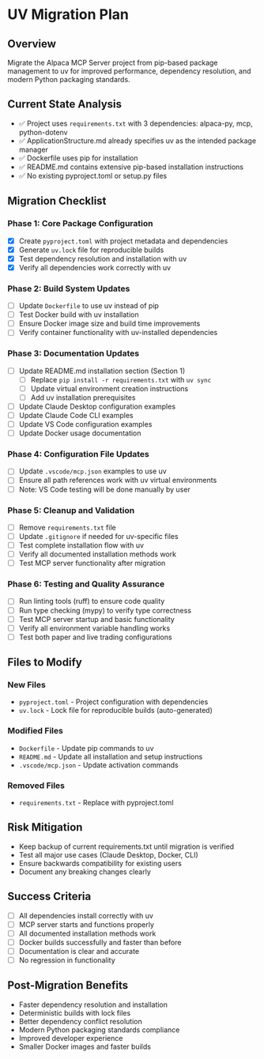 # UV Migration Plan

## Overview
Migrate the Alpaca MCP Server project from pip-based package management to uv for improved performance, dependency resolution, and modern Python packaging standards.

## Current State Analysis
- ✅ Project uses `requirements.txt` with 3 dependencies: alpaca-py, mcp, python-dotenv
- ✅ ApplicationStructure.md already specifies uv as the intended package manager
- ✅ Dockerfile uses pip for installation
- ✅ README.md contains extensive pip-based installation instructions
- ✅ No existing pyproject.toml or setup.py files

## Migration Checklist

### Phase 1: Core Package Configuration
- [x] Create `pyproject.toml` with project metadata and dependencies
- [x] Generate `uv.lock` file for reproducible builds
- [x] Test dependency resolution and installation with uv
- [x] Verify all dependencies work correctly with uv

### Phase 2: Build System Updates
- [ ] Update `Dockerfile` to use uv instead of pip
- [ ] Test Docker build with uv installation
- [ ] Ensure Docker image size and build time improvements
- [ ] Verify container functionality with uv-installed dependencies

### Phase 3: Documentation Updates
- [ ] Update README.md installation section (Section 1)
  - [ ] Replace `pip install -r requirements.txt` with `uv sync`
  - [ ] Update virtual environment creation instructions
  - [ ] Add uv installation prerequisites
- [ ] Update Claude Desktop configuration examples
- [ ] Update Claude Code CLI examples  
- [ ] Update VS Code configuration examples
- [ ] Update Docker usage documentation

### Phase 4: Configuration File Updates
- [ ] Update `.vscode/mcp.json` examples to use uv
- [ ] Ensure all path references work with uv virtual environments
- [ ] Note: VS Code testing will be done manually by user

### Phase 5: Cleanup and Validation
- [ ] Remove `requirements.txt` file
- [ ] Update `.gitignore` if needed for uv-specific files
- [ ] Test complete installation flow with uv
- [ ] Verify all documented installation methods work
- [ ] Test MCP server functionality after migration

### Phase 6: Testing and Quality Assurance
- [ ] Run linting tools (ruff) to ensure code quality
- [ ] Run type checking (mypy) to verify type correctness
- [ ] Test MCP server startup and basic functionality
- [ ] Verify all environment variable handling works
- [ ] Test both paper and live trading configurations

## Files to Modify

### New Files
- `pyproject.toml` - Project configuration with dependencies
- `uv.lock` - Lock file for reproducible builds (auto-generated)

### Modified Files
- `Dockerfile` - Update pip commands to uv
- `README.md` - Update all installation and setup instructions
- `.vscode/mcp.json` - Update activation commands

### Removed Files
- `requirements.txt` - Replace with pyproject.toml

## Risk Mitigation
- Keep backup of current requirements.txt until migration is verified
- Test all major use cases (Claude Desktop, Docker, CLI)
- Ensure backwards compatibility for existing users
- Document any breaking changes clearly

## Success Criteria
- [ ] All dependencies install correctly with uv
- [ ] MCP server starts and functions properly
- [ ] All documented installation methods work
- [ ] Docker builds successfully and faster than before
- [ ] Documentation is clear and accurate
- [ ] No regression in functionality

## Post-Migration Benefits
- Faster dependency resolution and installation
- Deterministic builds with lock files
- Better dependency conflict resolution
- Modern Python packaging standards compliance
- Improved developer experience
- Smaller Docker images and faster builds